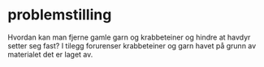 # problemstilling
Hvordan kan man fjerne gamle garn og krabbeteiner og hindre at havdyr setter seg fast? I tilegg forurenser krabbeteiner og garn havet på grunn av materialet det er laget av.
